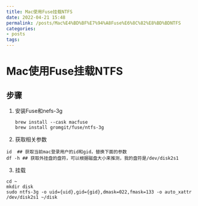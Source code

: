 ```yaml
---
title: Mac使用Fuse挂载NTFS
date: 2022-04-21 15:48
permalink: /posts/Mac%E4%BD%BF%E7%94%A8Fuse%E6%8C%82%E8%BD%BDNTFS
categories:
- posts
tags: 
---
```

# Mac使用Fuse挂载NTFS

## 步骤

1. 安装Fuse和nefs-3g
   ```shell
   brew install --cask macfuse
   brew install gromgit/fuse/ntfs-3g
   ```
2. 获取相关参数

```shell
id  ## 获取当前mac登录用户的id和gid，替换下面的参数
df -h ## 获取外挂盘的盘符，可以根据磁盘大小来推测，我的盘符是/dev/disk2s1
```

3. 挂载

```shell
cd ~
mkdir disk
sudo ntfs-3g -o uid={uid},gid={gid},dmask=022,fmask=133 -o auto_xattr /dev/disk2s1 ~/disk 
```
